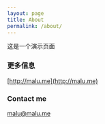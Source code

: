 ```yaml
---
layout: page
title: About
permalink: /about/
---
```


这是一个演示页面

### 更多信息

[http://malu.me](http://malu.me)

### Contact me

[malu@malu.me](mailto:malu@malu.me)

